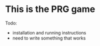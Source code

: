 # This is the PRG game

Todo:
  - installation and running instructions
  - need to write something that works
